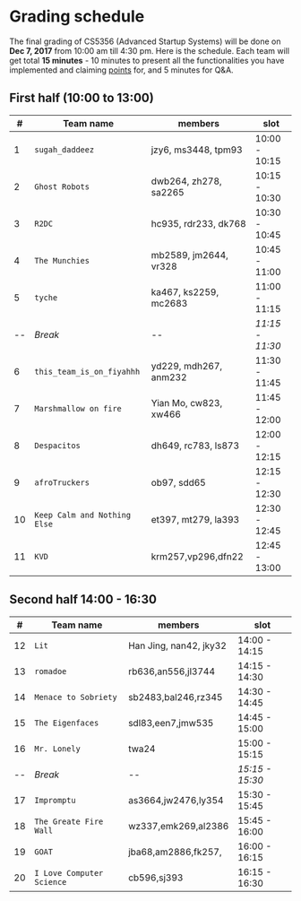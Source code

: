 # Grading schedule
The final grading of CS5356 (Advanced Startup Systems) will be done on **Dec 7, 2017** from 10:00 am till 4:30 pm. 
Here is the schedule. Each team will get total **15 minutes** - 10 minutes to present all
the functionalities you have implemented and claiming [points](./grading.md) for, and 5 minutes for Q&A. 



## First half (10:00 to  13:00)
| # | Team name | members | slot |
|---|-------| --------| -----|
|1  | `sugah_daddeez`| jzy6, ms3448, tpm93 | 10:00 - 10:15 |
|2  | `Ghost Robots` | dwb264, zh278, sa2265 | 10:15 - 10:30|
|3  | `R2DC`         | hc935, rdr233, dk768 | 10:30 - 10:45 | 
|4  | `The Munchies` | mb2589, jm2644, vr328 | 10:45 - 11:00 | 
|5  | `tyche`        |ka467, ks2259, mc2683 | 11:00 - 11:15|
|-- | *Break*      | -- | *11:15 - 11:30* |
|6  | `this_team_is_on_fiyahhh`| yd229, mdh267, anm232 | 11:30 - 11:45|
|7  | `Marshmallow on fire` | Yian Mo, cw823, xw466|11:45 - 12:00|
|8  | `Despacitos`   | dh649, rc783, ls873 | 12:00 - 12:15|
|9  | `afroTruckers` | ob97, sdd65 | 12:15 - 12:30 |
|10 | `Keep Calm and Nothing Else`| et397, mt279, la393 |  12:30 - 12:45| 
|11 | `KVD`          |  krm257,vp296,dfn22 | 12:45 - 13:00|


## Second half 14:00 - 16:30
| # | Team name | members | slot |
|---|-------| --------| -----|
|12 | `Lit`          | Han Jing, nan42, jky32 | 14:00 - 14:15| 
|13 | `romadoe`      | rb636,an556,jl3744 | 14:15 - 14:30|
|14 | `Menace to Sobriety` | sb2483,bal246,rz345 |  14:30 - 14:45|
|15 | `The Eigenfaces` | sdl83,een7,jmw535 | 14:45 - 15:00|
|16 | `Mr. Lonely`   | twa24 | 15:00 - 15:15|
|-- | *Break*        | -- | *15:15 - 15:30* | 
|17 | `Impromptu`    | as3664,jw2476,ly354 |  15:30 - 15:45|
|18 | `The Greate Fire Wall` | wz337,emk269,al2386 |  15:45 - 16:00|
|19 | `GOAT`         |  jba68,am2886,fk257, | 16:00 - 16:15 |
|20 | `I Love Computer Science` | cb596,sj393 | 16:15 - 16:30 | 


